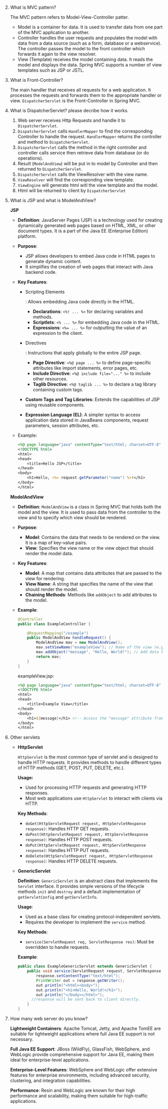 2. What is MVC pattern?

   The MVC pattern refers to Model-View-Controller patter.

   - Model is a container for data. It is used to transfer data from one part of the MVC application to another.
   - Controller handles the user requests and populates the model with data from a data source (such as a form, database or a webservice). The controller passes the model to the front controller which forwards it again to the view resolver.
   - View (Template) receives the model containing data. It reads the model and displays the data. Spring MVC supports a number of view templates such as JSP or JSTL.

3. What is Front-Controller?

   The main handler that receives all requests for a web application. It processes the requests and forwards them to the appropriate handler or view. `DispatcherServlet` is the Front-Controller in Spring MVC.

4. What is DispatcherServlet? please decribe how it works.

   1. Web server receives Http Requests and handle it to `DispatcherServlet`.
   2. `DispatcherServlet` calls `HandlerMapper`  to find the corresponding Controller to handle the request. `HandlerMapper` returns the controller and method to `DispatcherServlet`.
   3. `DispatcherServlet` calls the method in the right controller and controller calls service then retrieve data from database (or do operations). 
   4. Result (`ModelAndView`) will be put in to model by Controller and then returned to `DispatcherServlet`. 
   5. `DispatcherServlet` calls the ViewResolver with the view name.
   6. `ViewResolver` will find the corresponding view template.
   7. `ViewEngine` will generate html witl the view template and the model.
   8. Html will be returned to client by `DispatcherServlet`

5. What is JSP and what is ModelAndView?

   **JSP**

   - **Definition**: JavaServer Pages (JSP) is a technology used for creating dynamically generated web pages based on HTML, XML, or other document types. It is a part of the Java EE (Enterprise Edition) platform.

   - **Purpose**:

     - JSP allows developers to embed Java code in HTML pages to generate dynamic content.
     - It simplifies the creation of web pages that interact with Java backend code.

   - **Key Features**:

     - Scripting Elements

       : Allows embedding Java code directly in the HTML.

       - **Declarations**: `<%! ... %>` for declaring variables and methods.
       - **Scriptlets**: `<% ... %>` for embedding Java code in the HTML.
       - **Expressions**: `<%= ... %>` for outputting the value of an expression to the client.

     - Directives

       : Instructions that apply globally to the entire JSP page.

       - **Page Directive**: `<%@ page ... %>` to define page-specific attributes like import statements, error pages, etc.
       - **Include Directive**: `<%@ include file="..." %>` to include other resources.
       - **Taglib Directive**: `<%@ taglib ... %>` to declare a tag library containing custom tags.

     - **Custom Tags and Tag Libraries**: Extends the capabilities of JSP using reusable components.

     - **Expression Language (EL)**: A simpler syntax to access application data stored in JavaBeans components, request parameters, session attributes, etc.

   - Example:

     ```jsp
     <%@ page language="java" contentType="text/html; charset=UTF-8" pageEncoding="UTF-8"%>
     <!DOCTYPE html>
     <html>
     <head>
         <title>Hello JSP</title>
     </head>
     <body>
         <h1>Hello, <%= request.getParameter("name") %>!</h1>
     </body>
     </html>
     ```

   **ModelAndView**

   - **Definition**: `ModelAndView` is a class in Spring MVC that holds both the model and the view. It is used to pass data from the controller to the view and to specify which view should be rendered.

   - **Purpose**:

     - **Model**: Contains the data that needs to be rendered on the view. It is a map of key-value pairs.
     - **View**: Specifies the view name or the view object that should render the model data.

   - **Key Features**:

     - **Model**: A map that contains data attributes that are passed to the view for rendering.
     - **View Name**: A string that specifies the name of the view that should render the model.
     - **Chaining Methods**: Methods like `addObject` to add attributes to the model.

   - **Example**:

     ```java
     @Controller
     public class ExampleController {
     
         @RequestMapping("/example")
         public ModelAndView handleRequest() {
             ModelAndView mav = new ModelAndView();
             mav.setViewName("exampleView"); // Name of the view (e.g., a JSP page)
             mav.addObject("message", "Hello, World!"); // Add data to the model
             return mav;
         }
     }
     ```

     exampleView.jsp:

     ```jsp
     <%@ page language="java" contentType="text/html; charset=UTF-8" pageEncoding="UTF-8"%>
     <!DOCTYPE html>
     <html>
     <head>
         <title>Example View</title>
     </head>
     <body>
         <h1>${message}</h1> <!-- Access the "message" attribute from the model -->
     </body>
     </html>
     ```

6. Other servlets

   - **HttpServlet**

     `HttpServlet` is the most common type of servlet and is designed to handle HTTP requests. It provides methods to handle different types of HTTP methods (GET, POST, PUT, DELETE, etc.). 

     **Usage:**

     - Used for processing HTTP requests and generating HTTP responses.
     - Most web applications use `HttpServlet` to interact with clients via HTTP.

     **Key Methods**:

     - `doGet(HttpServletRequest request, HttpServletResponse response)`: Handles HTTP GET requests.
     - `doPost(HttpServletRequest request, HttpServletResponse response)`: Handles HTTP POST requests.
     - `doPut(HttpServletRequest request, HttpServletResponse response)`: Handles HTTP PUT requests.
     - `doDelete(HttpServletRequest request, HttpServletResponse response)`: Handles HTTP DELETE requests.

   - **GenericServlet**

     **Definition**: `GenericServlet` is an abstract class that implements the `Servlet` interface. It provides simple versions of the lifecycle methods `init` and `destroy` and a default implementation of `getServletConfig` and `getServletInfo`.

     **Usage**:

     - Used as a base class for creating protocol-independent servlets.
     - Requires the developer to implement the `service` method.

     **Key Methods**:

     - `service(ServletRequest req, ServletResponse res)`: Must be overridden to handle requests.

     **Example**:

     ```java
     public class ExampleGenericServlet extends GenericServlet {
         public void service(ServletRequest request, ServletResponse response) throws ServletException, IOException {
             response.setContentType("text/html");
             PrintWriter out = response.getWriter();
             out.println("<html><body>");
             out.println("<h1>Hello, World!</h1>");
             out.println("</body></html>");
           //response will be sent back to client directly.
         }
     }
     ```

7. How many web server do you know?

   **Lightweight Containers**: Apache Tomcat, Jetty, and Apache TomEE are suitable for lightweight applications where full Java EE support is not necessary.

   **Full Java EE Support**: JBoss (WildFly), GlassFish, WebSphere, and WebLogic provide comprehensive support for Java EE, making them ideal for enterprise-level applications.

   **Enterprise-Level Features**: WebSphere and WebLogic offer extensive features for enterprise environments, including advanced security, clustering, and integration capabilities.

   **Performance**: Resin and WebLogic are known for their high performance and scalability, making them suitable for high-traffic applications.